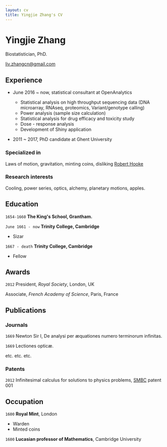 ```yaml
---
layout: cv
title: Yingjie Zhang's CV
---
```

# Yingjie Zhang
Biostatistician, PhD.

<div id="webaddress">
<a href="liv.zhangcn@gmail.com">liv.zhangcn@gmail.com</a>
</div>


## Experience

* June 2016 ~ now, statistical consultant at OpenAnalytics
    * Statistical analysis on high throughput sequencing data (DNA microarray, RNAseq, proteomics, Variant/genotype calling) 
    * Power analysis (sample size calculation) 
    * Statistical analysis for drug efficacy and toxicity study 
    * Dose - response analysis 
    * Development of Shiny application
    
* 2011 ~ 2017, PhD candidate at Ghent University

### Specialized in

Laws of motion, gravitation, minting coins, disliking [Robert Hooke](http://en.wikipedia.org/wiki/Robert_Hooke)


### Research interests

Cooling, power series, optics, alchemy, planetary motions, apples.


## Education

`1654-1660`
__The King's School, Grantham.__

`June 1661 - now`
__Trinity College, Cambridge__

- Sizar

`1667 - death`
__Trinity College, Cambridge__

- Fellow



## Awards

`2012`
President, *Royal Society*, London, UK

Associate, *French Academy of Science*, Paris, France



## Publications

<!-- A list is also available [online](http://scholar.google.co.uk/citations?user=LTOTl0YAAAAJ) -->

### Journals

`1669`
Newton Sir I, De analysi per æquationes numero terminorum infinitas. 

`1669`
Lectiones opticæ.

etc. etc. etc.

### Patents

`2012`
Infinitesimal calculus for solutions to physics problems, [SMBC](http://www.techdirt.com/articles/20121011/09312820678/if-patents-had-been-around-time-newton.shtml) patent 001


## Occupation

`1600`
__Royal Mint__, London

- Warden
- Minted coins

`1600`
__Lucasian professor of Mathematics__, Cambridge University



<!-- ### Footer

Last updated: May 2013 -->


